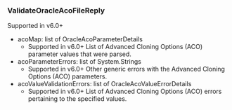 ### ValidateOracleAcoFileReply
Supported in v6.0+

- acoMap: list of OracleAcoParameterDetails
  - Supported in v6.0+
  List of Advanced Cloning Options (ACO) parameter values that were parsed.
- acoParameterErrors: list of System.Strings
  - Supported in v6.0+
  Other generic errors with the Advanced Cloning Options (ACO) parameters.
- acoValueValidationErrors: list of OracleAcoValueErrorDetails
  - Supported in v6.0+
  List of Advanced Cloning Options (ACO) errors pertaining to the specified values.
